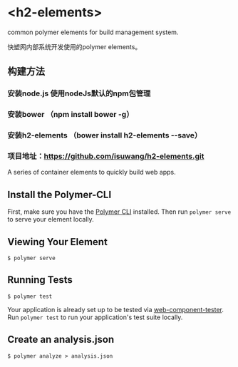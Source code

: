 # \<h2-elements\>
common polymer elements for build management system.

快塑网内部系统开发使用的polymer elements。

## 构建方法
### 安装node.js 使用nodeJs默认的npm包管理
### 安装bower （npm install bower -g）
### 安装h2-elements （bower install h2-elements --save）
### 项目地址：https://github.com/isuwang/h2-elements.git


A series of container elements to quickly build web apps.

## Install the Polymer-CLI

First, make sure you have the [Polymer CLI](https://www.npmjs.com/package/polymer-cli) installed. Then run `polymer serve` to serve your element locally.

## Viewing Your Element

```
$ polymer serve
```

## Running Tests

```
$ polymer test
```

Your application is already set up to be tested via [web-component-tester](https://github.com/Polymer/web-component-tester). Run `polymer test` to run your application's test suite locally.


## Create an analysis.json
```
$ polymer analyze > analysis.json
```